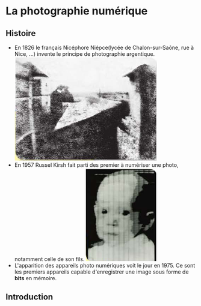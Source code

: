 # La photographie numérique  

## Histoire    

- En 1826 le français Nicéphore Niépce(lycée de Chalon-sur-Saône, rue à Nice, ...) invente le principe de photographie argentique.
![Première photographie](img/point_de_vue_du_gras.png)  
- En 1957 Russel Kirsh fait parti des premier à numériser une photo, notamment celle de son fils. 
![Première photo numérisée](img/walden.png)
- L'apparition des appareils photo numériques voit le jour en 1975. Ce sont les premiers appareils capable d'enregistrer une image sous forme de __bits__ en mémoire.  

## Introduction  
